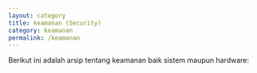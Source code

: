 ```yaml
---
layout: category
title: keamanan (Security)
category: keamanan
permalink: /keamanan
---
```


Berikut ini adalah arsip tentang keamanan baik sistem maupun hardware:
